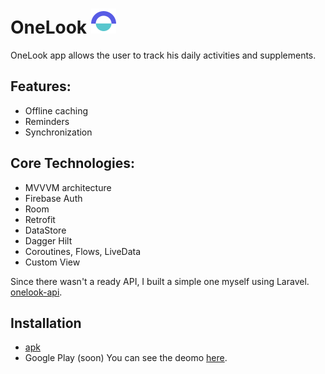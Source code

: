 # OneLook ![brand logo](/docs/ic_brand_logo.png)

OneLook app allows the user to track his daily activities and supplements.

## Features:
* Offline caching
* Reminders
* Synchronization


## Core Technologies:
* MVVVM architecture
* Firebase Auth
* Room
* Retrofit
* DataStore
* Dagger Hilt
* Coroutines, Flows, LiveData
* Custom View

Since there wasn't a ready API, I built a simple one myself using Laravel. [onelook-api](https://onelook-api.fly.dev/api/).


## Installation
* [apk](/docs/app-release.apk)
* Google Play (soon)
You can see the deomo [here](https://www.behance.net/gallery/174897871/OneLook).